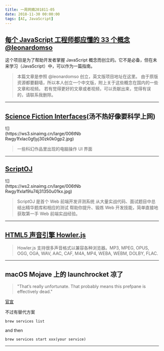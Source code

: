 ```yaml
---
title: 一周网摘201811-05
date: 2018-11-30 00:00:00
tags: [AI, JavaScript]
---
```


## [每个 JavaScript 工程师都应懂的 33 个概念 @leonardomso](https://github.com/stephentian/33-js-concepts/)

这个项目是为了帮助开发者掌握 JavaScript 概念而创立的。它不是必备，但在未来学习（JavaScript）中，可以作为一篇指南。

> 本篇文章是参照 @leonardomso 创立，英文版项目地址在这里。 由于原版资源都要翻墙，所以本人创立一个中文版，附上关于这些概念在国内的一些文章和视频。 若有觉得更好的文章或者视频，可以贡献出来，觉得有误的，请联系我删除。

---

## [Science Fiction Interfaces](http://sciencefictioninterfaces.tumblr.com/)(汤不热好像要科学上网)

<div style="vertical-align:top; display: inline-block;width: 50%">![](https://ws3.sinaimg.cn/large/006tNbRwgy1fxlac0gfjyj30zk0k0gp2.jpg)</div>

> 一些科幻作品里出现的电脑操作 UI 界面

---

## [ScriptOJ](http://scriptoj.mangojuice.top/)

<div style="vertical-align:top; display: inline-block;width: 50%">![](https://ws2.sinaimg.cn/large/006tNbRwgy1fxlaf9lu74j31350u01kx.jpg)</div>

> ScriptOJ 是首个 Web 前端开发评测系统
> 从大量实战代码、面试题目中总结出精华题库和相应的测试
> 帮助你提升、锻炼 Web 开发技能，简单直接地获取第一手 Web 前端实战经验。

---

## [HTML5 声音引擎 Howler.js](https://github.com/goldfire/howler.js)

> Howler.js 支持很多声音格式以兼容各种浏览器。MP3, MPEG, OPUS, OGG, OGA, WAV, AAC, CAF, M4A, MP4, WEBA, WEBM, DOLBY, FLAC.

---

## macOS Mojave 上的 launchrocket 凉了

> "That’s really unfortunate. That probably means this prefpane is effectively dead."

[官宣](https://github.com/jimbojsb/launchrocket/issues/84)

不过有替代方案

```shell
brew services list
```

and then

```shell
brew services start xxx(your service)
```

---
